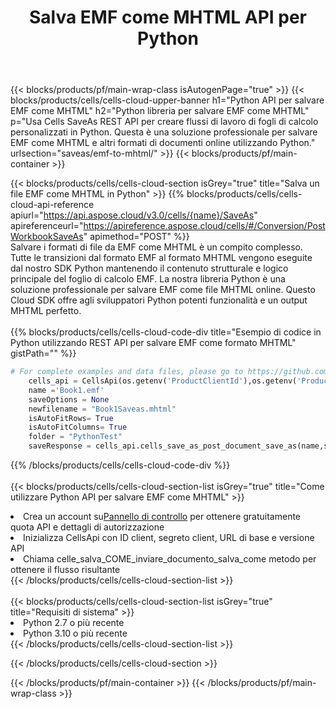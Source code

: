 ﻿---
title:  Salva EMF come MHTML API per Python
description:  API cloud e SDK per Microsoft Excel e OpenOffice Calc. Converti foglio di calcolo in un altro file di formato.
url: /it/python/saveas/emf-to-mhtml/
---
{{< blocks/products/pf/main-wrap-class isAutogenPage="true" >}}
{{< blocks/products/cells/cells-cloud-upper-banner h1="Python API per salvare EMF come MHTML" h2="Python libreria per salvare EMF come MHTML" p="Usa Cells SaveAs REST API per creare flussi di lavoro di fogli di calcolo personalizzati in Python. Questa è una soluzione professionale per salvare EMF come MHTML e altri formati di documenti online utilizzando Python." urlsection="saveas/emf-to-mhtml/" >}}
{{< blocks/products/pf/main-container >}}

{{< blocks/products/cells/cells-cloud-section isGrey="true" title="Salva un file EMF come MHTML in Python" >}}
{{% blocks/products/cells/cells-cloud-api-reference apiurl="https://api.aspose.cloud/v3.0/cells/{name}/SaveAs" apireferenceurl="https://apireference.aspose.cloud/cells/#/Conversion/PostWorkbookSaveAs" apimethod="POST" %}}
<br/>
Salvare i formati di file da EMF come MHTML è un compito complesso. Tutte le transizioni dal formato EMF al formato MHTML vengono eseguite dal nostro SDK Python mantenendo il contenuto strutturale e logico principale del foglio di calcolo EMF. La nostra libreria Python è una soluzione professionale per salvare EMF come file MHTML online. Questo Cloud SDK offre agli sviluppatori Python potenti funzionalità e un output MHTML perfetto.
<br/>
<br/>
{{% blocks/products/cells/cells-cloud-code-div title="Esempio di codice in Python utilizzando REST API per salvare EMF come formato MHTML" gistPath="" %}}
  
```python
# For complete examples and data files, please go to https://github.com/aspose-cells-cloud/aspose-cells-cloud-python/
    cells_api = CellsApi(os.getenv('ProductClientId'),os.getenv('ProductClientSecret'))
    name ='Book1.emf'    
    saveOptions = None
    newfilename = "Book1Saveas.mhtml"
    isAutoFitRows= True
    isAutoFitColumns= True
    folder = "PythonTest"
    saveResponse = cells_api.cells_save_as_post_document_save_as(name,save_options=saveOptions, newfilename=(folder +'/' + newfilename),folder=folder)
```
  
{{% /blocks/products/cells/cells-cloud-code-div %}}
<br/>
<br/>
{{< blocks/products/cells/cells-cloud-section-list isGrey="true" title="Come utilizzare Python API per salvare EMF come MHTML" >}}
<li> Crea un account su<a href="https://dashboard.aspose.cloud/">Pannello di controllo</a> per ottenere gratuitamente quota API e dettagli di autorizzazione</li>
<li>Inizializza CellsApi con ID client, segreto client, URL di base e versione API</li>
<li>Chiama celle_salva_COME_inviare_documento_salva_come metodo per ottenere il flusso risultante</li>
{{< /blocks/products/cells/cells-cloud-section-list >}}
<br/>
<br/>
{{< blocks/products/cells/cells-cloud-section-list isGrey="true" title="Requisiti di sistema" >}}
<li>Python 2.7 o più recente</li>
<li>Python 3.10 o più recente</li>
{{< /blocks/products/cells/cells-cloud-section-list >}}

{{< /blocks/products/cells/cells-cloud-section >}}

{{< /blocks/products/pf/main-container >}}
{{< /blocks/products/pf/main-wrap-class >}}
